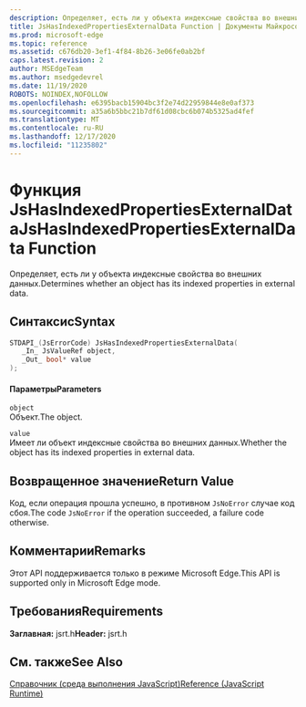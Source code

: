 ```yaml
---
description: Определяет, есть ли у объекта индексные свойства во внешних данных.
title: JsHasIndexedPropertiesExternalData Function | Документы Майкрософт
ms.prod: microsoft-edge
ms.topic: reference
ms.assetid: c676db20-3ef1-4f84-8b26-3e06fe0ab2bf
caps.latest.revision: 2
author: MSEdgeTeam
ms.author: msedgedevrel
ms.date: 11/19/2020
ROBOTS: NOINDEX,NOFOLLOW
ms.openlocfilehash: e6395bacb15904bc3f2e74d22959844e8e0af373
ms.sourcegitcommit: a35a6b5bbc21b7df61d08cbc6b074b5325ad4fef
ms.translationtype: MT
ms.contentlocale: ru-RU
ms.lasthandoff: 12/17/2020
ms.locfileid: "11235802"
---
```

# <span data-ttu-id="04a3d-103">Функция JsHasIndexedPropertiesExternalData</span><span class="sxs-lookup"><span data-stu-id="04a3d-103">JsHasIndexedPropertiesExternalData Function</span></span>

<span data-ttu-id="04a3d-104">Определяет, есть ли у объекта индексные свойства во внешних данных.</span><span class="sxs-lookup"><span data-stu-id="04a3d-104">Determines whether an object has its indexed properties in external data.</span></span>  
  
## <span data-ttu-id="04a3d-105">Синтаксис</span><span class="sxs-lookup"><span data-stu-id="04a3d-105">Syntax</span></span>  
  
```cpp  
STDAPI_(JsErrorCode) JsHasIndexedPropertiesExternalData(  
   _In_ JsValueRef object,  
   _Out_ bool* value  
);  
```  
  
#### <span data-ttu-id="04a3d-106">Параметры</span><span class="sxs-lookup"><span data-stu-id="04a3d-106">Parameters</span></span>  
 `object`  
 <span data-ttu-id="04a3d-107">Объект.</span><span class="sxs-lookup"><span data-stu-id="04a3d-107">The object.</span></span>  
  
 `value`  
 <span data-ttu-id="04a3d-108">Имеет ли объект индексные свойства во внешних данных.</span><span class="sxs-lookup"><span data-stu-id="04a3d-108">Whether the object has its indexed properties in external data.</span></span>  
  
## <span data-ttu-id="04a3d-109">Возвращенное значение</span><span class="sxs-lookup"><span data-stu-id="04a3d-109">Return Value</span></span>  
 <span data-ttu-id="04a3d-110">Код, если операция прошла успешно, в противном `JsNoError` случае код сбоя.</span><span class="sxs-lookup"><span data-stu-id="04a3d-110">The code `JsNoError` if the operation succeeded, a failure code otherwise.</span></span>  
  
## <span data-ttu-id="04a3d-111">Комментарии</span><span class="sxs-lookup"><span data-stu-id="04a3d-111">Remarks</span></span>  
 <span data-ttu-id="04a3d-112">Этот API поддерживается только в режиме Microsoft Edge.</span><span class="sxs-lookup"><span data-stu-id="04a3d-112">This API is supported only in Microsoft Edge mode.</span></span>  
  
## <span data-ttu-id="04a3d-113">Требования</span><span class="sxs-lookup"><span data-stu-id="04a3d-113">Requirements</span></span>  
 <span data-ttu-id="04a3d-114">**Заглавная:** jsrt.h</span><span class="sxs-lookup"><span data-stu-id="04a3d-114">**Header:** jsrt.h</span></span>  
  
## <span data-ttu-id="04a3d-115">См. также</span><span class="sxs-lookup"><span data-stu-id="04a3d-115">See Also</span></span>  
 [<span data-ttu-id="04a3d-116">Справочник (среда выполнения JavaScript)</span><span class="sxs-lookup"><span data-stu-id="04a3d-116">Reference (JavaScript Runtime)</span></span>](../chakra-hosting/reference-javascript-runtime.md)

